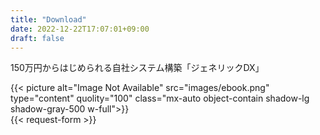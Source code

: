 ```yaml
---
title: "Download"
date: 2022-12-22T17:07:01+09:00
draft: false
---
```


<section class="py-10 lg:py-20 bg-[url('../img/patternA.webp')] bg-cover mt-24" id="download">

<div class="px-4 flex flex-col lg:flex-row gap-x-32 md:gap-x-16 lg:w-11/12 max-w-[1280px] 3xl:max-w-[1500px] mx-auto">

<div class="md:w-4/5 mx-auto lg:w-1/2">
<p class="mb-10 lg:mb-16 text-[#01A2EB] font-bold text-[26px] md:text-[36px] 3xl:text-[40px] text-center">
150万円からはじめられる自社システム構築「ジェネリックDX」
</p>
<div>
{{< picture alt="Image Not Available" src="images/ebook.png" type="content" quolity="100" class="mx-auto object-contain shadow-lg shadow-gray-500 w-full">}}
</div>
</div>


<div class="px-0 md:w-4/5 lg:w-3/5 mx-auto relative z-50">
{{< request-form >}}
</div>

</div>

</section>
